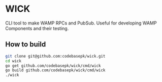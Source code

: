 # WICK
CLI tool to make WAMP RPCs and PubSub. Useful for developing WAMP Components and their testing.

## How to build
```bash
git clone git@github.com:codebasepk/wick.git
cd wick
go get github.com/codebasepk/wick/cmd/wick
go build github.com/codebasepk/wick/cmd/wick
./wick
```
